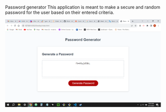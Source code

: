 Password generator
This application is meant to make a secure and random password for the user based on their entered criteria.

![Alt text](<Screenshot (3).png>)
